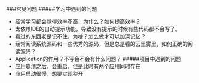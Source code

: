 ###常见问题
#####学习中遇到的问题
* 经常学习都会觉得效率不高，为什么？如何提高效率？
* 太依赖IDE的自动提示功能，导致没有提示的时候有些代码都不会写了。
* 看过的东西老是记不住，为啥？怎么做才可以加深记忆？
* 经常阅读系统源码和一些优秀的源码，但是总是看的云里雾里，如何正确的阅读源码？
* Application的作用？不写会不会有什么问题？
#####项目中遇到的问题
* 应用崩溃之后，会重启，但是此时有两个应用同时存在
* 应用启动很慢，想要实现秒开
